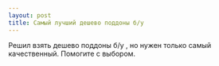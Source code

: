 ```yaml
---
layout: post 
title: Самый лучший дешево поддоны б/у  
--- 
```

Решил взять дешево поддоны б/у , но нужен только самый качественный. Помогите с выбором.